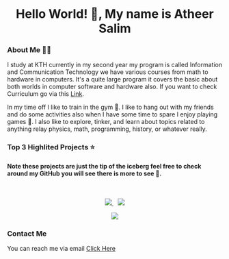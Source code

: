 <h1 align="center">Hello World! 👋, My name is Atheer Salim</h1>



### About Me 🚶‍♂️
I study at KTH currently in my second year my program is called Information and Communication Technology we have various courses from math to hardware in computers. It's a quite large program it covers the basic about both worlds in computer software and hardware also. If you want to check Curriculum go via this <a href="https://www.kth.se/student/kurser/program/CINTE/20202/arskurs1?l=en">Link<a/>.    

In my time off I like to train in the gym 💪. I like to hang out with my friends and do some activities also when I have some time to spare I enjoy playing games 👾. I also like to explore, tinker, and learn about topics related to anything relay physics, math, programming, history, or whatever really.

### Top 3 Highlited Projects ⭐️
#### Note these projects are just the tip of the iceberg feel free to check around my GitHub you will see there is more to see 👀.
  
<br>
<div>  
<p align="center">
<a href="https://github.com/Atheer2104/Anime-tracker-public">
<img src="https://github-readme-stats.vercel.app/api/pin/?username=atheer2104&repo=Anime-tracker-public&show_owner=true&theme=react" />
</a>
&ensp;
<a href="https://github.com/Atheer2104/Motivation-Quotes-Widget-public">
<img src="https://github-readme-stats.vercel.app/api/pin/?username=atheer2104&repo=Motivation-Quotes-Widget-public&show_owner=true&theme=react" />
</a>

<p align="center">
<a href="https://github.com/Atheer2104/Motivational-Video-Player-Public">
<img src="https://github-readme-stats.vercel.app/api/pin/?username=atheer2104&repo=Motivational-Video-Player-Public&show_owner=true&theme=react" />
</a>
</p>
</div>
  
### Contact Me
You can reach me via email [Click Here](mailto:atheer2104@protonmail.com?subject=GitHub)


	
